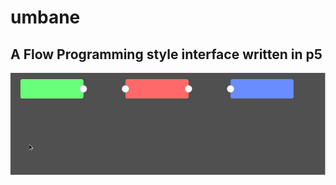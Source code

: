 # umbane

## A Flow Programming style interface written in p5

![alt text](https://github.com/brent-shaw/umbane/blob/master/umbane.gif "Logo Title Text 1")
